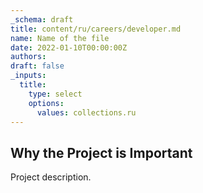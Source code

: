```yaml
---
_schema: draft
title: content/ru/careers/developer.md
name: Name of the file
date: 2022-01-10T00:00:00Z
authors:
draft: false
_inputs:
  title:
    type: select
    options:
      values: collections.ru
---
```

## Why the Project is Important

Project description.
